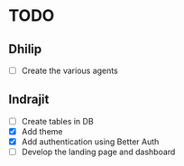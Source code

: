 # TODO

## Dhilip
- [ ] Create the various agents

## Indrajit
- [ ] Create tables in DB
- [x] Add theme
- [x] Add authentication using Better Auth
- [ ] Develop the landing page and dashboard